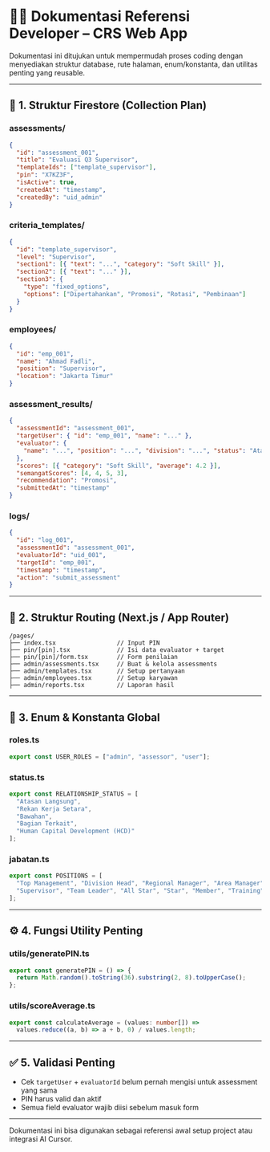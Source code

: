 # 🧑‍💻 Dokumentasi Referensi Developer – CRS Web App

Dokumentasi ini ditujukan untuk mempermudah proses coding dengan menyediakan struktur database, rute halaman, enum/konstanta, dan utilitas penting yang reusable.

---

## 📁 1. Struktur Firestore (Collection Plan)

### assessments/
```json
{
  "id": "assessment_001",
  "title": "Evaluasi Q3 Supervisor",
  "templateIds": ["template_supervisor"],
  "pin": "X7KZ3F",
  "isActive": true,
  "createdAt": "timestamp",
  "createdBy": "uid_admin"
}
```

### criteria_templates/
```json
{
  "id": "template_supervisor",
  "level": "Supervisor",
  "section1": [{ "text": "...", "category": "Soft Skill" }],
  "section2": [{ "text": "..." }],
  "section3": {
    "type": "fixed_options",
    "options": ["Dipertahankan", "Promosi", "Rotasi", "Pembinaan"]
  }
}
```

### employees/
```json
{
  "id": "emp_001",
  "name": "Ahmad Fadli",
  "position": "Supervisor",
  "location": "Jakarta Timur"
}
```

### assessment_results/
```json
{
  "assessmentId": "assessment_001",
  "targetUser": { "id": "emp_001", "name": "..." },
  "evaluator": {
    "name": "...", "position": "...", "division": "...", "status": "Atasan Langsung"
  },
  "scores": [{ "category": "Soft Skill", "average": 4.2 }],
  "semangatScores": [4, 4, 5, 3],
  "recommendation": "Promosi",
  "submittedAt": "timestamp"
}
```

### logs/
```json
{
  "id": "log_001",
  "assessmentId": "assessment_001",
  "evaluatorId": "uid_001",
  "targetId": "emp_001",
  "timestamp": "timestamp",
  "action": "submit_assessment"
}
```

---

## 📂 2. Struktur Routing (Next.js / App Router)

```
/pages/
├── index.tsx                 // Input PIN
├── pin/[pin].tsx             // Isi data evaluator + target
├── pin/[pin]/form.tsx        // Form penilaian
├── admin/assessments.tsx     // Buat & kelola assessments
├── admin/templates.tsx       // Setup pertanyaan
├── admin/employees.tsx       // Setup karyawan
├── admin/reports.tsx         // Laporan hasil
```

---

## 🔢 3. Enum & Konstanta Global

### roles.ts
```ts
export const USER_ROLES = ["admin", "assessor", "user"];
```

### status.ts
```ts
export const RELATIONSHIP_STATUS = [
  "Atasan Langsung",
  "Rekan Kerja Setara",
  "Bawahan",
  "Bagian Terkait",
  "Human Capital Development (HCD)"
];
```

### jabatan.ts
```ts
export const POSITIONS = [
  "Top Management", "Division Head", "Regional Manager", "Area Manager",
  "Supervisor", "Team Leader", "All Star", "Star", "Member", "Training"
];
```

---

## ⚙️ 4. Fungsi Utility Penting

### utils/generatePIN.ts
```ts
export const generatePIN = () => {
  return Math.random().toString(36).substring(2, 8).toUpperCase();
};
```

### utils/scoreAverage.ts
```ts
export const calculateAverage = (values: number[]) =>
  values.reduce((a, b) => a + b, 0) / values.length;
```

---

## ✅ 5. Validasi Penting

- Cek `targetUser` + `evaluatorId` belum pernah mengisi untuk assessment yang sama
- PIN harus valid dan aktif
- Semua field evaluator wajib diisi sebelum masuk form

---

Dokumentasi ini bisa digunakan sebagai referensi awal setup project atau integrasi AI Cursor.